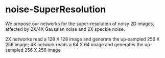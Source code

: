# noise-SuperResolution

We propose our networks for the super-resolution of noisy 2D images, affected by 2X/4X Gaussian noise and 2X speckle noise.

2X networks read a 128 X 128 image and generate the up-sampled 256 X 256 image;
4X network reads a 64 X 64 image and generates the up-sampled 256 X 256 image.
